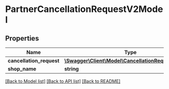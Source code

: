 # PartnerCancellationRequestV2Model

## Properties
Name | Type | Description | Notes
------------ | ------------- | ------------- | -------------
**cancellation_request** | [**\Swagger\Client\Model\CancellationRequestV2Model**](CancellationRequestV2Model.md) |  | 
**shop_name** | **string** |  | 

[[Back to Model list]](../README.md#documentation-for-models) [[Back to API list]](../README.md#documentation-for-api-endpoints) [[Back to README]](../README.md)


